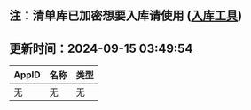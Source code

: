 ## 注：清单库已加密想要入库请使用 ([入库工具](https://github.com/BlankTMing/ManifestAutoUpdate/releases))

## 更新时间：2024-09-15 03:49:54
| AppID | 名称 | 类型  |
| :-------------------- | :----------------------------- | :----------- |
| 无 | 无 | 无 |

